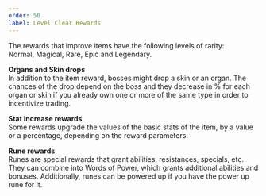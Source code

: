 ```yaml
---
order: 50
label: Level Clear Rewards
---
```

The rewards that improve items have the following levels of rarity:  
Normal, Magical, Rare, Epic and Legendary.

**Organs and Skin drops**  
In addition to the item reward, bosses might drop a skin or an organ. The chances of the drop depend on the boss and they decrease in % for each organ or skin if you already own one or more of the same type in order to incentivize trading.
 
**Stat increase rewards**   
Some rewards upgrade the values of the basic stats of the item, by a value or a percentage, depending on the reward parameters.

**Rune rewards**  
Runes are special rewards that grant abilities, resistances, specials, etc. They can combine into Words of Power, which grants additional abilities and bonuses. Additionally, runes can be powered up if you have the power up rune for it.
